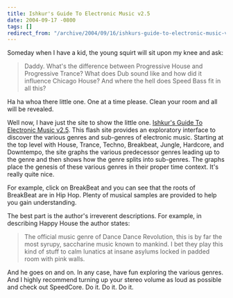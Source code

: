 ```yaml
---
title: Ishkur's Guide To Electronic Music v2.5
date: 2004-09-17 -0800
tags: []
redirect_from: "/archive/2004/09/16/ishkurs-guide-to-electronic-music-v25.aspx/"
---
```


Someday when I have a kid, the young squirt will sit upon my knee and
ask:

> Daddy. What's the difference between Progressive House and Progressive
> Trance? What does Dub sound like and how did it influence Chicago
> House? And where the hell does Speed Bass fit in all this?

Ha ha whoa there little one. One at a time please. Clean your room and
all will be revealed.

Well now, I have just the site to show the little one. [Ishkur's Guide
To Electronic Music v2.5](http://www.di.fm/edmguide/edmguide.html). This
flash site provides an exploratory interface to discover the various
genres and sub-genres of electronic music. Starting at the top level
with House, Trance, Techno, Breakbeat, Jungle, Hardcore, and Downtempo,
the site graphs the various predecessor genres leading up to the genre
and then shows how the genre splits into sub-genres. The graphs place
the genesis of these various genres in their proper time context. It's
really quite nice.

For example, click on BreakBeat and you can see that the roots of
BreakBeat are in Hip Hop. Plenty of musical samples are provided to help
you gain understanding.

The best part is the author's irreverent descriptions. For example, in
describing Happy House the author states:

> The official music genre of Dance Dance Revolution, this is by far the
> most syrupy, saccharine music known to mankind. I bet they play this
> kind of stuff to calm lunatics at insane asylums locked in padded room
> with pink walls.

And he goes on and on. In any case, have fun exploring the various
genres. And I highly recommend turning up your stereo volume as loud as
possible and check out SpeedCore. Do it. Do it. Do it.

